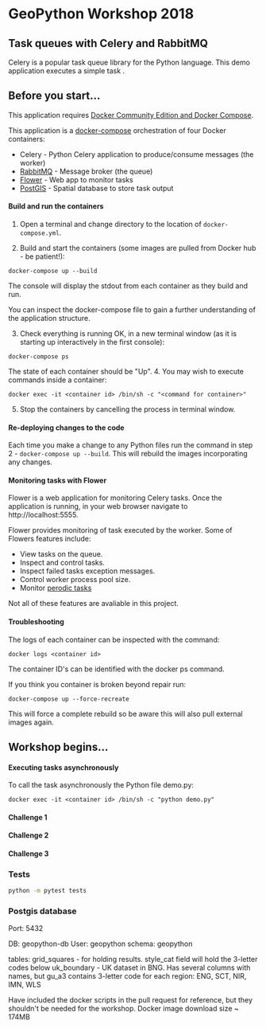 # GeoPython Workshop 2018
## Task queues with Celery and RabbitMQ

Celery is a popular task queue library for the Python language. This demo application executes a simple task .

## Before you start...

This application requires [Docker Community Edition and Docker Compose](https://www.docker.com/community-edition).

This application is a [docker-compose](https://docs.docker.com/compose/) orchestration of four Docker containers:

- Celery - Python Celery application to produce/consume messages (the worker)
- [RabbitMQ](https://www.rabbitmq.com/#getstarted) - Message broker (the queue)
- [Flower]((http://flower.readthedocs.io/en/latest/)) - Web app to monitor tasks
- [PostGIS](https://postgis.net/) - Spatial database to store task output

#### Build and run the containers

1. Open a terminal and change directory to the location of `docker-compose.yml`.

2. Build and start the containers (some images are pulled from Docker hub - be patient!):
  ```docker
  docker-compose up --build
  ```
  The console will display the stdout from each container as they build and run.

  You can inspect the docker-compose file to gain a further understanding of the application structure.

3. Check everything is running OK, in a new terminal window (as it is starting up interactively in the first console):
  ```docker
  docker-compose ps
  ```
  The state of each container should be "Up".
4. You may wish to execute commands inside a container:
  ```docker
  docker exec -it <container id> /bin/sh -c "<command for container>"
  ```
5. Stop the containers by cancelling the process in terminal window.

#### Re-deploying changes to the code

Each time you make a change to any Python files run the command in step 2 - `docker-compose up --build`. This will rebuild the images incorporating any changes.

#### Monitoring tasks with Flower

Flower is a web application for monitoring Celery tasks. Once the application is running, in your web browser navigate to http://localhost:5555.

Flower provides monitoring of task executed by the worker. Some of Flowers features include:
- View tasks on the queue.
- Inspect and control tasks.
- Inspect failed tasks exception messages.
- Control worker process pool size.
- Monitor [perodic tasks](http://docs.celeryproject.org/en/latest/userguide/periodic-tasks.html)

Not all of these features are avaliable in this project.

#### Troubleshooting

The logs of each container can be inspected with the command:
```docker
docker logs <container id>
```
The container ID's can be identified with the docker ps command.

If you think you container is broken beyond repair run:
```docker
docker-compose up --force-recreate
```
This will force a complete rebuild so be aware this will also pull external images again.

## Workshop begins...

#### Executing tasks asynchronously

To call the task asynchronously the Python file demo.py:
```docker
docker exec -it <container id> /bin/sh -c "python demo.py"
```

#### Challenge 1
#### Challenge 2
#### Challenge 3

### Tests

```bash
python -m pytest tests
```

### Postgis database
Port: 5432

DB: geopython-db
User: geopython
schema: geopython

tables: grid_squares - for holding results. style_cat field will hold the 3-letter codes below
uk_boundary - UK dataset in BNG. Has several columns with names, but gu_a3 contains 3-letter code for each region: ENG, SCT, NIR, IMN, WLS

Have included the docker scripts in the pull request for reference, but they shouldn't be needed for the workshop. Docker image download size ~ 174MB

